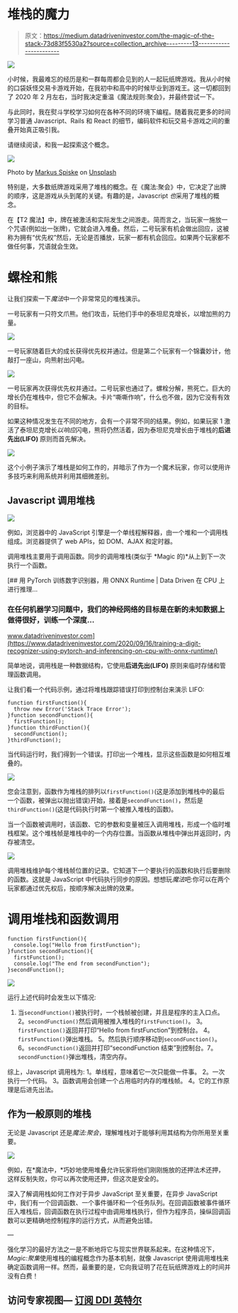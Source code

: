 # 堆栈的魔力

> 原文：<https://medium.datadriveninvestor.com/the-magic-of-the-stack-73d83f5530a2?source=collection_archive---------13----------------------->

![](img/439e67c5773425cc515dd8acd9766be9.png)

小时候，我最难忘的经历是和一群每周都会见到的人一起玩纸牌游戏。我从小时候的口袋妖怪交易卡游戏开始，在我初中和高中的时候毕业到游戏王。这一切都回到了 2020 年 2 月左右，当时我决定重温《魔法规则:聚会》，并最终尝试一下。

与此同时，我在熨斗学校学习如何在各种不同的环境下编程。随着我花更多的时间学习普通 Javascript、Rails 和 React 的细节，编码软件和玩交易卡游戏之间的重叠开始真正吸引我。

请继续阅读，和我一起探索这个概念。

![](img/f337920257183754a86145112dacb4b7.png)

Photo by [Markus Spiske](https://unsplash.com/@markusspiske?utm_source=medium&utm_medium=referral) on [Unsplash](https://unsplash.com?utm_source=medium&utm_medium=referral)

特别是，大多数纸牌游戏采用了堆栈的概念。在《魔法:聚会》中，它决定了出牌的顺序，这是游戏从头到尾的关键。有趣的是，Javascript *也*采用了堆栈的概念。

在【T2 魔法】中，牌在被激活和实际发生之间游走。简而言之，当玩家一施放一个咒语(例如出一张牌)，它就会进入堆叠。然后，二号玩家有机会做出回应，这被称为拥有“优先权”然后，无论是否播放，玩家一都有机会回应。如果两个玩家都不做任何事，咒语就会生效。

# 螺栓和熊

让我们探索一下*魔法*中一个非常常见的堆栈演示。

一号玩家有一只符文爪熊。他们攻击，玩他们手中的泰坦尼克增长，以增加熊的力量。

![](img/177e37ff0d367ffa57705de9702d62c3.png)

一号玩家随着巨大的成长获得优先权并通过。但是第二个玩家有一个锦囊妙计，他敲打一座山，向熊射出闪电。

![](img/eb9ecdae0f93871f15824b15a79d0a85.png)

一号玩家再次获得优先权并通过。二号玩家也通过了。螺栓分解，熊死亡。巨大的增长仍在堆栈中，但它不会解决。卡片“嘶嘶作响”，什么也不做，因为它没有有效的目标。

如果这种情况发生在不同的地方，会有一个非常不同的结果。例如，如果玩家 1 激活了泰坦尼克增长*以响应*闪电，熊将仍然活着，因为泰坦尼克增长由于堆栈的**后进先出(LIFO)** 原则而首先解决。

![](img/605e6ccfc16ecbbb471967f2896bbffe.png)

这个小例子演示了堆栈是如何工作的，并暗示了作为一个魔术玩家，你可以使用许多技巧来利用系统并利用其细微差别。

## Javascript 调用堆栈

![](img/710fec6bfbad65e2e0afc3da3b61b6da.png)

例如，浏览器中的 JavaScript 引擎是一个单线程解释器，由一个堆和一个调用栈组成。浏览器提供了 web APIs，如 DOM、AJAX 和定时器。

调用堆栈主要用于调用函数。同步的调用堆栈(类似于 *Magic 的)*从上到下一次执行一个函数。

[](https://www.datadriveninvestor.com/2020/09/16/training-a-digit-recognizer-using-pytorch-and-inferencing-on-cpu-with-onnx-runtime/) [## 用 PyTorch 训练数字识别器，用 ONNX Runtime | Data Driven 在 CPU 上进行推理…

### 在任何机器学习问题中，我们的神经网络的目标是在新的未知数据上做得很好，训练一个深度…

www.datadriveninvestor.com](https://www.datadriveninvestor.com/2020/09/16/training-a-digit-recognizer-using-pytorch-and-inferencing-on-cpu-with-onnx-runtime/) 

简单地说，调用栈是一种数据结构，它使用**后进先出(LIFO)** 原则来临时存储和管理函数调用。

让我们看一个代码示例，通过将堆栈跟踪错误打印到控制台来演示 LIFO:

```
function firstFunction(){
  throw new Error('Stack Trace Error');
}function secondFunction(){
  firstFunction();
}function thirdFunction(){
  secondFunction();
}thirdFunction();
```

当代码运行时，我们得到一个错误。打印出一个堆栈，显示这些函数是如何相互堆叠的。

![](img/b676667290ba52ecccd9514a28bc4b75.png)

您会注意到，函数作为堆栈的排列以`firstFunction()`(这是添加到堆栈中的最后一个函数，被弹出以抛出错误)开始，接着是`secondFunction()`，然后是`thirdFunction()`(这是代码执行时第一个被推入堆栈的函数)。

当一个函数被调用时，该函数、它的参数和变量被压入调用堆栈，形成一个临时堆栈框架。这个堆栈帧是堆栈中的一个内存位置。当函数从堆栈中弹出并返回时，内存被清空。

![](img/edcafd69dba15bdccb819bfa28061eb3.png)

调用堆栈维护每个堆栈帧位置的记录。它知道下一个要执行的函数和执行后要删除的函数。这就是 JavaScript 中代码执行同步的原因。想想玩*魔法*吧:你可以在两个玩家都通过优先权后，按顺序解决出牌的效果。

# 调用堆栈和函数调用

```
function firstFunction(){
  console.log("Hello from firstFunction");
}function secondFunction(){
  firstFunction();
  console.log("The end from secondFunction");
}secondFunction();
```

![](img/9e80ef596593eef3af4fe705699b08a3.png)

运行上述代码时会发生以下情况:

1.  当`secondFunction()`被执行时，一个栈帧被创建，并且是程序的主入口点。
    2。`secondFunction()`然后调用被推入堆栈的`firstFunction()`。
    3。`firstFunction()`返回并打印“Hello from firstFunction”到控制台。
    4。`firstFunction()`弹出堆栈。
    5。然后执行顺序移动到`secondFunction()`。
    6。`secondFunction()`返回并打印“secondFunction 结束”到控制台。7。`secondFunction()`弹出堆栈，清空内存。

综上，Javascript 调用栈为:
1。单线程，意味着它一次只能做一件事。
2。一次执行一个代码。
3。函数调用会创建一个占用临时内存的堆栈帧。
4。它的工作原理是后进先出法。

## 作为一般原则的堆栈

无论是 Javascript 还是*魔法:聚会*，理解堆栈对于能够利用其结构为你所用至关重要。

![](img/4b5422f1e9a874ba8631c683edc1af58.png)

例如，在*魔法中，*巧妙地使用堆叠允许玩家将他们刚刚施放的还押法术还押，这样反制失败，你可以再次使用还押，但这次是安全的。

深入了解调用栈如何工作对于异步 JavaScript 至关重要，在异步 JavaScript 中，我们有一个回调函数、一个事件循环和一个任务队列。在回调函数被事件循环压入堆栈后，回调函数在执行过程中由调用堆栈执行，但作为程序员，操纵回调函数可以更精确地控制程序的运行方式，从而避免出错。

—

强化学习的最好方法之一是不断地将它与现实世界联系起来。在这种情况下， *Magic:聚集*使用堆栈的编程概念作为基本机制，就像 Javascript 使用调用堆栈来确定函数调用一样。然而，最重要的是，它向我证明了花在玩纸牌游戏上的时间并没有白费！

## 访问专家视图— [订阅 DDI 英特尔](https://datadriveninvestor.com/ddi-intel)